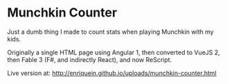 # Munchkin Counter

Just a dumb thing I made to count stats when playing Munchkin with my kids.

Originally a single HTML page using Angular 1, then converted to VueJS 2,
then Fable 3 (F#, and indirectly React), and now ReScript.

Live version at: http://enriquein.github.io/uploads/munchkin-counter.html